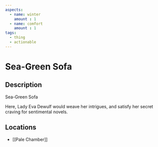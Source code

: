 ```yaml
---
aspects: 
  - name: winter
    amount : 1
  - name: comfort
    amount : 1
tags:
  - thing
  - actionable
---
```


# Sea-Green Sofa

## Description
Sea-Green Sofa

Here, Lady Eva Dewulf would weave her intrigues, and satisfy her secret craving for sentimental novels.
## Locations
- [[Pale Chamber]]